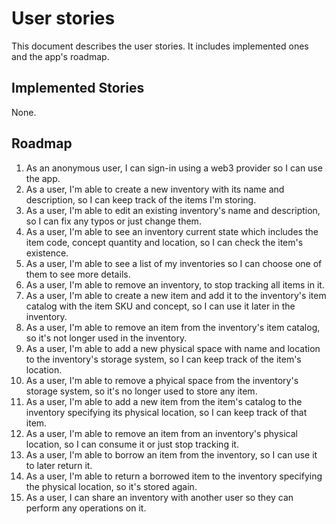 # User stories

This document describes the user stories. It includes implemented ones and the app's roadmap.

## Implemented Stories
None.

## Roadmap
1. As an anonymous user, I can sign-in using a web3 provider so I can use the app.
2. As a user, I'm able to create a new inventory with its name and description, so I can keep track of the items I'm storing.
3. As a user, I'm able to edit an existing inventory's name and description, so I can fix any typos or just change them.
4. As a user, I'm able to see an inventory current state which includes the item code, concept quantity and location, so I can check the item's existence.
5. As a user, I'm able to see a list of my inventories so I can choose one of them to see more details.
6. As a user, I'm able to remove an inventory, to stop tracking all items in it.
7. As a user, I'm able to create a new item and add it to the inventory's item catalog with the item SKU and concept, so I can use it later in the inventory.
8. As a user, I'm able to remove an item from the inventory's item catalog, so it's not longer used in the inventory.
9. As a user, I'm able to add a new physical space with name and location to the inventory's storage system, so I can keep track of the item's location.
10. As a user, I'm able to remove a phyical space from the inventory's storage system, so it's no longer used to store any item.
11. As a user, I'm able to add a new item from the item's catalog to the inventory specifying its physical location, so I can keep track of that item.
12. As a user, I'm able to remove an item from an inventory's physical location, so I can consume it or just stop tracking it.
13. As a user, I'm able to borrow an item from the inventory, so I can use it to later return it.
14. As a user, I'm able to return a borrowed item to the inventory specifying the physical location, so it's stored again.
15. As a user, I can share an inventory with another user so they can perform any operations on it.
